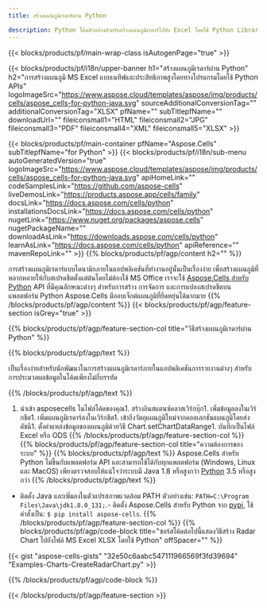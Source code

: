 ```yaml
---
title: สร้างแผนภูมิเรดาร์ผ่าน Python

description: Python โค้ดตัวอย่างสำหรับสร้างแผนภูมิเรดาร์ไปยัง Excel โดยใช้ Python Library ใช้รหัสนี้เพื่อสร้างแผนภูมิเรดาร์ไปยัง MS Excel ภายในแอปพลิเคชันที่ใช้ Python
---
```

{{< blocks/products/pf/main-wrap-class isAutogenPage="true" >}}

{{< blocks/products/pf/i18n/upper-banner h1="สร้างแผนภูมิเรดาร์ผ่าน Python" h2="การสร้างแผนภูมิ MS Excel แบบเนทีฟและประสิทธิภาพสูงโดยทางโปรแกรมโดยใช้ Python APIs" logoImageSrc="https://www.aspose.cloud/templates/aspose/img/products/cells/aspose_cells-for-python-java.svg" sourceAdditionalConversionTag="" additionalConversionTag="XLSX" pfName="" subTitlepfName="" downloadUrl="" fileiconsmall1="HTML" fileiconsmall2="JPG" fileiconsmall3="PDF" fileiconsmall4="XML" fileiconsmall5="XLSX" >}}

{{< blocks/products/pf/main-container pfName="Aspose.Cells" subTitlepfName="for Python" >}}
{{< blocks/products/pf/i18n/sub-menu autoGeneratedVersion="true" logoImageSrc="https://www.aspose.cloud/templates/aspose/img/products/cells/aspose_cells-for-python-java.svg" apiHomeLink="" codeSamplesLink="https://github.com/aspose-cells" liveDemosLink="https://products.aspose.app/cells/family" docsLink="https://docs.aspose.com/cells/python" installationsDocsLink="https://docs.aspose.com/cells/python" nugetLink="https://www.nuget.org/packages/aspose.cells" nugetPackageName="" downloadAsLink="https://downloads.aspose.com/cells/python" learnAsLink="https://docs.aspose.com/cells/python" apiReference="" mavenRepoLink="" >}}
{{% blocks/products/pf/agp/content h2="" %}}

การสร้างแผนภูมิเรดาร์แบบไดนามิกภายในแอปพลิเคชันที่ทำงานอยู่นั้นเป็นเรื่องง่าย เพื่อสร้างแผนภูมิที่หลากหลายให้กับสเปรดชีตตั้งแต่ต้นโดยไม่ต้องใช้ MS Office เราจะใช้ [Aspose.Cells สำหรับ Python](https://pypi.org/project/aspose.cells)  API ที่มีคุณลักษณะต่างๆ สำหรับการสร้าง การจัดการ และการแปลงสเปรดชีตบนแพลตฟอร์ม Python Aspose.Cells มีออบเจ็กต์แผนภูมิที่ยืดหยุ่นได้มากมาย
{{% /blocks/products/pf/agp/content %}}
{{< blocks/products/pf/agp/feature-section isGrey="true" >}}

{{% blocks/products/pf/agp/feature-section-col title="วิธีสร้างแผนภูมิเรดาร์ผ่าน Python" %}}

{{% blocks/products/pf/agp/text %}}

เป็นเรื่องง่ายสำหรับนักพัฒนาในการสร้างแผนภูมิเรดาร์ภายในแอปพลิเคชันการรายงานต่างๆ สำหรับการประมวลผลข้อมูลในโค้ดเพียงไม่กี่บรรทัด

{{% /blocks/products/pf/agp/text %}}

1. นำเข้า asposecells ในไฟล์โค้ดของคุณ1. สร้างอินสแตนซ์คลาสเวิร์กบุ๊ก1. เพิ่มข้อมูลลงในเวิร์กชีต1. เพิ่มแผนภูมิเรดาร์ลงในเวิร์กชีต1. เข้าถึงวัตถุแผนภูมิใหม่จากคอลเลกชันแผนภูมิโดยส่งดัชนี1. ตั้งค่าแหล่งข้อมูลของแผนภูมิด้วยวิธี Chart.setChartDataRange1. บันทึกเป็นไฟล์ Excel หรือ ODS
{{% /blocks/products/pf/agp/feature-section-col %}}
{{% blocks/products/pf/agp/feature-section-col title="ความต้องการของระบบ" %}}
{{% blocks/products/pf/agp/text %}}
 Aspose.Cells สำหรับ Python ไม่ขึ้นกับแพลตฟอร์ม API และสามารถใช้ได้กับทุกแพลตฟอร์ม (Windows, Linux และ MacOS) เพียงตรวจสอบให้แน่ใจว่าระบบมี Java 1.8 หรือสูงกว่า [Python](https://www.python.org/downloads/) 3.5 หรือสูงกว่า
{{% /blocks/products/pf/agp/text %}}
- ติดตั้ง Java และเพิ่มลงในตัวแปรสภาพแวดล้อม PATH ตัวอย่างเช่น: <code>PATH=C:\Program Files\Java\jdk1.8.0_131;</code>.- ติดตั้ง Aspose.Cells สำหรับ Python จาก <a href="https://pypi.org/project/aspose-cells/">pypi</a>, ใช้คำสั่งเป็น: <code>$ pip install aspose-cells</code>.
{{% /blocks/products/pf/agp/feature-section-col %}}
{{% blocks/products/pf/agp/code-block title="ซอร์สโค้ดต่อไปนี้แสดงวิธีสร้าง Radar Chart ไปยังไฟล์ MS Excel XLSX โดยใช้ Python" offSpacer="" %}}

{{< gist "aspose-cells-gists" "32e50c6aabc547111966569f3fd39694" "Examples-Charts-CreateRadarChart.py" >}}

{{% /blocks/products/pf/agp/code-block %}}

{{< /blocks/products/pf/agp/feature-section >}}

<!-- aboutfile Starts -->
